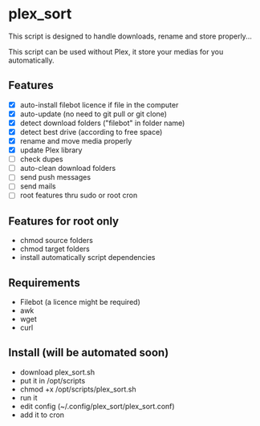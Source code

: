 # plex_sort

This script is designed to handle downloads, rename and store properly...

This script can be used without Plex, it store your medias for you automatically.

## Features
- [x] auto-install filebot licence if file in the computer
- [x] auto-update (no need to git pull or git clone)
- [x] detect download folders ("filebot" in folder name)
- [x] detect best drive (according to free space)
- [x] rename and move media properly
- [x] update Plex library
- [ ] check dupes
- [ ] auto-clean download folders
- [ ] send push messages
- [ ] send mails
- [ ] root features thru sudo or root cron

## Features for root only
- chmod source folders
- chmod target folders
- install automatically script dependencies

## Requirements
- Filebot (a licence might be required)
- awk
- wget
- curl

## Install (will be automated soon)
- download plex_sort.sh
- put it in /opt/scripts
- chmod +x /opt/scripts/plex_sort.sh
- run it
- edit config (~/.config/plex_sort/plex_sort.conf)
- add it to cron

